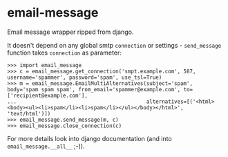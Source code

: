 email-message
=============

Email message wrapper ripped from django.

It doesn't depend on any global smtp `connection` or settings - `send_message` function takes `connection` as parameter:

    >>> import email_message
    >>> c = email_message.get_connection('smpt.example.com', 587, username='spammer', password='spam', use_tsl=True)
    >>> m = email_message.EmailMultiAlternatives(subject='spam', body='spam spam spam', from_email='spammer@example.com', to=['recipient@example.com'],
    ...                                          alternatives=[('<html><body><ul><li>spam</li><li>spam</li></ul></body></html>', 'text/html')])
    >>> email_message.send_message(m, c)
    >>> email_message.close_connection(c)

For more details look into django documentation (and into `email_message.__all__` ;-)).
